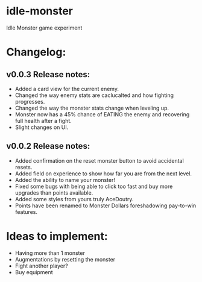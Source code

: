 # idle-monster

Idle Monster game experiment

# Changelog:

## v0.0.3 Release notes:

- Added a card view for the current enemy.
- Changed the way enemy stats are caclucalted and how fighting progresses.
- Changed the way the monster stats change when leveling up.
- Monster now has a 45% chance of EATING the enemy and recovering full health after a fight.
- Slight changes on UI.

## v0.0.2 Release notes:

- Added confirmation on the reset monster button to avoid accidental resets.
- Added field on experience to show how far you are from the next level.
- Added the ability to name your monster!
- Fixed some bugs with being able to click too fast and buy more upgrades than points available.
- Added some styles from yours truly AceDoutry.
- Points have been renamed to Monster Dollars foreshadowing pay-to-win features.

# Ideas to implement:

- Having more than 1 monster
- Augmentations by resetting the monster
- Fight another player?
- Buy equipment
